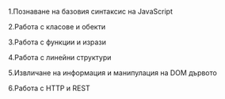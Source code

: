 1.Познаване на базовия синтаксис на JavaScript

2.Работа с класове и обекти

3.Работа с функции и изрази

4.Работа с линейни структури

5.Извличане на информация и манипулация на DOM дървото

6.Работа с HTTP и REST
